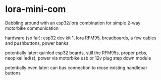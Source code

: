 # lora-mini-com
Dabbling around with an esp32/lora combination for simple 2-way motorbike communication

hardware (so far):
esp32 dev kit 1,
lora RFM95,
breadboards, a few cables and pushbuttons,
power banks

potentially later:
quinled esp32 boards,
still the RFM95s,
proper pcbs,
neopixel led(s),
power via motorbike usb or 12v plug step down module

potentially even later:
can bus connection to reuse existing handlebar buttons
